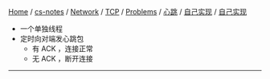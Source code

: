[Home](https://mengxianbin.github.io) /
[cs-notes](https://mengxianbin.github.io/cs-notes/site) /
[Network](https://mengxianbin.github.io/cs-notes/site/Network) /
[TCP](https://mengxianbin.github.io/cs-notes/site/Network/TCP) /
[Problems](https://mengxianbin.github.io/cs-notes/site/Network/TCP/Problems) /
[心跳](https://mengxianbin.github.io/cs-notes/site/Network/TCP/Problems/%E5%BF%83%E8%B7%B3) /
[自己实现](https://mengxianbin.github.io/cs-notes/site/Network/TCP/Problems/%E5%BF%83%E8%B7%B3/%E8%87%AA%E5%B7%B1%E5%AE%9E%E7%8E%B0) /
[自己实现](https://mengxianbin.github.io/cs-notes/site/Network/TCP/Problems/%E5%BF%83%E8%B7%B3/%E8%87%AA%E5%B7%B1%E5%AE%9E%E7%8E%B0/%E8%87%AA%E5%B7%B1%E5%AE%9E%E7%8E%B0)

* 一个单独线程
* 定时向对端发心跳包
    * 有 ACK ，连接正常
    * 无 ACK ，断开连接

---
